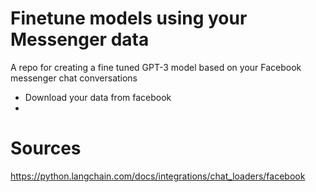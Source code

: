 # Finetune models using your Messenger data
A repo for creating a fine tuned GPT-3 model based on your Facebook messenger chat conversations

- Download your data from facebook
- 


# Sources

https://python.langchain.com/docs/integrations/chat_loaders/facebook
